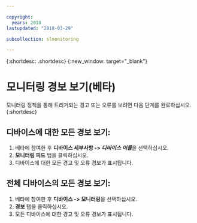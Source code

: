 ```yaml
---

copyright:
  years: 2018
lastupdated: "2018-03-29"

subcollection: slmonitoring

---
```


{:shortdesc: .shortdesc}
{:new_window: target="_blank"}

# 모니터링 경보 보기(베타)
모니터링 정책을 통해 트리거되는 경고 또는 오류를 보려면 다음 단계를 완료하십시오.
{:shortdesc}

## 디바이스에 대한 모든 경보 보기:
 1. 베타에 참여한 후 **디바이스 세부사항 -> *디바이스 이름***을 선택하십시오.
 2. **모니터링 피드** 탭을 클릭하십시오.
 3. 디바이스에 대한 모든 경고 및 오류 경보가 표시됩니다.

## 전체 디바이스의 모든 경보 보기:
 1. 베타에 참여한 후 **디바이스 -> 모니터링**을 선택하십시오.
 2. **경보** 탭을 클릭하십시오.
 3. 모든 디바이스에 대한 경고 및 오류 경보가 표시됩니다.
